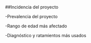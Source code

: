 



##Incidencia del proyecto

-Prevalencia del proyecto

-Rango de edad más afectado

-Diagnóstico y ratamientos más usados
